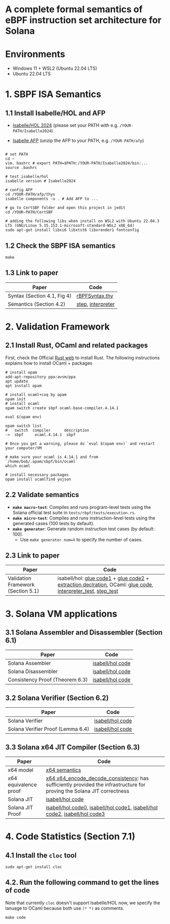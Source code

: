 # A complete formal semantics of eBPF instruction set architecture for Solana

# Environments
- Windows 11 + WSL2 (Ubuntu 22.04 LTS)
- Ubuntu 22.04 LTS

# 1. SBPF ISA Semantics
## 1.1 Install Isabelle/HOL and AFP
- [Isabelle/HOL 2024](https://isabelle.in.tum.de/) (please set your PATH with e.g. `/YOUR-PATH/Isabelle2024`)

- [Isabelle AFP](https://www.isa-afp.org/download/) (unzip the AFP to your PATH, e.g. `/YOUR-PATH/afp`)

```shell

# set PATH 
cd ~
vim. bashrc # export PATH=$PATH:/YOUR-PATH/Isabelle2024/bin:...
source .bashrc

# test isabelle/hol
isabelle version # Isabelle2024

# config AFP
cd /YOUR-PATH/afp/thys
isabelle components -u . # Add AFP to ...

# go to CertSBF folder and open this project in jedit
cd /YOUR-PATH/CertSBF

# adding the following libs when install on WSL2 with Ubuntu 22.04.3 LTS (GNU/Linux 5.15.153.1-microsoft-standard-WSL2 x86_64)
sudo apt-get install libxi6 libxtst6 libxrender1 fontconfig
```

## 1.2 Check the SBPF ISA semantics
```shell
make
```

## 1.3 Link to paper

| Paper      | Code      |
| ------------- | ------------- |
| Syntax (Section 4.1, Fig 4) | [rBPFSyntax.thy](theory/rBPFSyntax.thy#L41) |
| Semantics (Section 4.2) | [step](theory/Interpreter.thy#L510), [interpreter](theory/Interpreter.thy#L608) |

# 2. Validation Framework

## 2.1 Install Rust, OCaml and related packages

First, check the Official [Rust web](https://www.rust-lang.org/tools/install) to install Rust.
The following instructions explains how to install OCaml + packages
```shell
# install opam
add-apt-repository ppa:avsm/ppa
apt update
apt install opam

# install ocaml+coq by opam
opam init
# install ocaml
opam switch create sbpf ocaml-base-compiler.4.14.1

eval $(opam env)

opam switch list
#   switch  compiler      description
->  sbpf     ocaml.4.14.1  sbpf

# Once you get a warning, please do `eval $(opam env)` and restart your computer/VM

# make sure your ocaml is 4.14.1 and from `/home/bob/.opam/sbpf/bin/ocaml`
which ocaml

# install necessary packages
opam install ocamlfind yojson
```

## 2.2 Validate semantics
- **`make macro-test`**: Compiles and runs program-level tests using the Solana official test suite in `tests/rbpf/tests/execution.rs`.
- **`make micro-test`**: Compiles and runs instruction-level tests using the generated cases (100 tests by default).
- **`make generator`**: Generate random instruction test cases (by default: 100).
  - Use `make generator num=X` to specify the number of cases.

## 2.3 Link to paper

| Paper      | Code      |
| ------------- | ------------- |
| Validation Framework (Section 5.1) | isabell/hol: [glue code1](theory/Interpreter.thy#L651) + [glue code2](theory/Interpreter.thy#L683) + [extraction declration](theory/bpf_generator.thy#L15), OCaml: [glue code](tests/exec_semantics/glue.ml), [interpreter_test](tests/exec_semantics/interp_test.ml), [step_test](tests/exec_semantics/step_test.ml) |

# 3. Solana VM applications

## 3.1 Solana Assembler and Disassembler (Section 6.1)

| Paper      | Code      |
| ------------- | ------------- |
| Solana Assembler | [isabell/hol code](theory/Assembler.thy#L227) |
| Solana Disassembler | [isabell/hol code](theory/Disassembler.thy#L515) |
| Consistency Proof (Theorem 6.3) | [isabell/hol code](theory/ConsistencyProof.thy#L8) |


## 3.2 Solana Verifier (Section 6.2)

| Paper      | Code      |
| ------------- | ------------- |
| Solana Verifier | [isabell/hol code](theory/verifier.thy#L235) |
| Solana Verifier Proof (Lemma 6.4) | [isabell/hol code](theory/VerifierSafety.thy#L13) |

## 3.3 Solana x64 JIT Compiler (Section 6.3)

| Paper      | Code      |
| ------------- | ------------- |
| x64 model | [x64 semantics](theory/x64Semantics.thy) |
| x64 equivalence proof | [x64 x64_encode_decode_consistency](theory/x64DecodeProof.thy#L11): has sufficiently provided the infrastructure for proving the Solana JIT correctness |
| Solana JIT | [isabell/hol code](theory/JITCommType.thy#L264) |
| Solana JIT Proof | [isabell/hol code0](theory/bpfConsistencyAux.thy), [isabell/hol code1](theory/bpfConsistencyAux1.thy), [isabell/hol code2](theory/bpfConsistencyAux2.thy), [isabell/hol code3](theory/bpfConsistencyAux3.thy) |


# 4. Code Statistics (Section 7.1)
## 4.1 Install the `cloc` tool
```shell
sudo apt-get install cloc
``` 
## 4.2. Run the following command to get the lines of code 
Note that currently `cloc` doesn't support Isabelle/HOL now, we specify the lanuage to OCaml because both use `(* *)` as comments.
```shell
make code
```